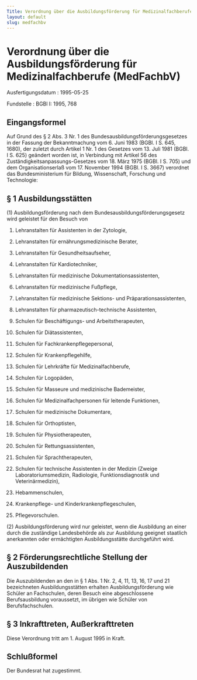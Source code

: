 ```yaml
---
Title: Verordnung über die Ausbildungsförderung für Medizinalfachberufe
layout: default
slug: medfachbv
---
```


# Verordnung über die Ausbildungsförderung für Medizinalfachberufe (MedFachbV)

Ausfertigungsdatum
:   1995-05-25

Fundstelle
:   BGBl I: 1995, 768



## Eingangsformel

Auf Grund des § 2 Abs. 3 Nr. 1 des Bundesausbildungsförderungsgesetzes
in der Fassung der Bekanntmachung vom 6. Juni 1983 (BGBl. I S. 645,
1680), der zuletzt durch Artikel 1 Nr. 1 des Gesetzes vom 13. Juli
1981 (BGBl. I S. 625) geändert worden ist, in Verbindung mit Artikel
56 des Zuständigkeitsanpassungs-Gesetzes vom 18. März 1975 (BGBl. I S.
705) und dem Organisationserlaß vom 17. November 1994 (BGBl. I S.
3667) verordnet das Bundesministerium für Bildung, Wissenschaft,
Forschung und Technologie:


## § 1 Ausbildungsstätten

(1) Ausbildungsförderung nach dem Bundesausbildungsförderungsgesetz
wird geleistet für den Besuch von

1.  Lehranstalten für Assistenten in der Zytologie,


2.  Lehranstalten für ernährungsmedizinische Berater,


3.  Lehranstalten für Gesundheitsaufseher,


4.  Lehranstalten für Kardiotechniker,


5.  Lehranstalten für medizinische Dokumentationsassistenten,


6.  Lehranstalten für medizinische Fußpflege,


7.  Lehranstalten für medizinische Sektions- und Präparationsassistenten,


8.  Lehranstalten für pharmazeutisch-technische Assistenten,


9.  Schulen für Beschäftigungs- und Arbeitstherapeuten,


10. Schulen für Diätassistenten,


11. Schulen für Fachkrankenpflegepersonal,


12. Schulen für Krankenpflegehilfe,


13. Schulen für Lehrkräfte für Medizinalfachberufe,


14. Schulen für Logopäden,


15. Schulen für Masseure und medizinische Bademeister,


16. Schulen für Medizinalfachpersonen für leitende Funktionen,


17. Schulen für medizinische Dokumentare,


18. Schulen für Orthoptisten,


19. Schulen für Physiotherapeuten,


20. Schulen für Rettungsassistenten,


21. Schulen für Sprachtherapeuten,


22. Schulen für technische Assistenten in der Medizin (Zweige
    Laboratoriumsmedizin, Radiologie, Funktionsdiagnostik und
    Veterinärmedizin),


23. Hebammenschulen,


24. Krankenpflege- und Kinderkrankenpflegeschulen,


25. Pflegevorschulen.




(2) Ausbildungsförderung wird nur geleistet, wenn die Ausbildung an
einer durch die zuständige Landesbehörde als zur Ausbildung geeignet
staatlich anerkannten oder ermächtigten Ausbildungsstätte durchgeführt
wird.


## § 2 Förderungsrechtliche Stellung der Auszubildenden

Die Auszubildenden an den in § 1 Abs. 1 Nr. 2, 4, 11, 13, 16, 17 und
21 bezeichneten Ausbildungsstätten erhalten Ausbildungsförderung wie
Schüler an Fachschulen, deren Besuch eine abgeschlossene
Berufsausbildung voraussetzt, im übrigen wie Schüler von
Berufsfachschulen.


## § 3 Inkrafttreten, Außerkrafttreten

Diese Verordnung tritt am 1. August 1995 in Kraft.


## Schlußformel

Der Bundesrat hat zugestimmt.

